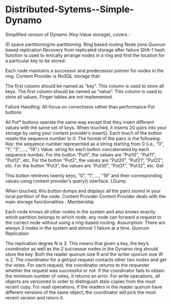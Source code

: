 Distributed-Sytems--Simple-Dynamo
=================================




Simplified version of Dynamo (Key-Value storage), covers :

ID space partitioning/re-partitioning.
Ring based routing
Node joins
Quorum based replication
Recovery from replicated storage after failure
SHA-1 hash function is used to lexically arrange nodes in a ring and find the location for a particular key to be stored.

Each node maintains a successor and predecessor pointer for nodes in the ring.
Content Provider is NoSQL storage that:

The first column should be named as “key”. This column is used to store all keys.
The first column should be named as “value”. This column is used to store all values.
Finger tables are not implemented.

Failure Handling: All focus on correctness rather than performance
Put buttons

All Put* buttons operate the same way except that they insert different values with the same set of keys.
When touched, it inserts 20 pairs into your storage by using your content provider’s insert().
Each touch of the button resets the sequence number to 0.
The format of the pairs is the following:
Key: the sequence number represented as a string starting from 0 (i.e., “0”, “1”, “2”, …, “19”.)
Value: string for each button concatenated by each sequence number.
For the button “Put1”, the values are “Put10”, “Put11”, “Put12”, etc.
For the button “Put2”, the values are “Put20”, “Put21”, “Put22”, etc.
For the button “Put3”, the values are “Put30”, “Put31”, “Put32”, etc.
Get

This button retrieves twenty keys, “0”, “1”, …, “19” and their corresponding values using content provider’s query() interface.
LDump

When touched, this button dumps and displays all the pairs stored in your local partition of the node.
Content Provider
Content Provider deals with the main storage functionalities :
Membership

Each node knows all other nodes in the system and also knows exactly which partition belongs to which node; any node can forward a request to the correct node without using a ring-based routing.
Assumption: There are always 3 nodes in the system and atmost 1 failure at a time.
Quorum Replication

The replication degree N is 3. This means that given a key, the key’s coordinator as well as the 2 successor nodes in the Dynamo ring should store the key.
Both the reader quorum size R and the writer quorum size W is 2.
The coordinator for a get/put request contacts other two nodes and get the votes. For each request, the coordinator returns to the requester whether the request was successful or not. If the coordinator fails to obtain the minimum number of votes, it returns an error.
For write operations, all objects are versioned in order to distinguish stale copies from the most recent copy.
For read operations, if the readers in the reader quorum have different versions of the same object, the coordinator will pick the most recent version and return it.
